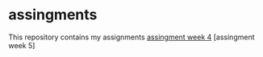 # assingments
This repository contains my assignments
[assingment week 4](https://github.com/HaijoS/assingments/blob/master/Assignment_week_4%2B%25281%2529.ipynb)
[assingment week 5] 
